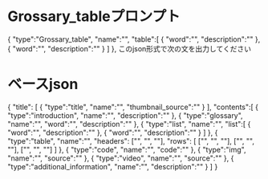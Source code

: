 # Grossary_tableプロンプト
{
    "type":"Grossary_table",
    "name":"",
    "table":[
        {
            "word":"",
            "description":""
        },
        {
            "word":"",
            "description":""
        }
    ]
},
このjson形式で次の文を出力してください


# ベースjson
{
    "title": [
        {
            "type":"title",
            "name":"",
            "thumbnail_source":""
        }
    ],
    "contents":[
        {
            "type":"introduction",
            "name":"",
            "description":""
        },
        {
            "type":"glossary",
            "name":"",
            "word":"",
            "description":""
        },
        {
            "type":"list",
            "name":"",
            "list":[
                {
                    "word":"",
                    "description":""
                },
                {
                    "word":"",
                    "description":""
                }
            ]
        },
        {
            "type":"table",
            "name":"",
            "headers": ["", "", ""],
            "rows": [
                ["", "", ""],
                ["", "", ""],
                ["", "", ""]
            ]
        },
        {
            "type":"code",
            "name":"",
            "code":""
        },
        {
            "type":"img",
            "name":"",
            "source":""
        },
        {
            "type":"video",
            "name":"",
            "source":""
        },
        {
            "type":"additional_information",
            "name":"",
            "description":""
        }
    ]
}


